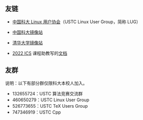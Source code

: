 ## 友链

- [中国科大 Linux 用户协会](https://lug.ustc.edu.cn)（USTC Linux User Group，简称 LUG）
- [中国科大镜像站](https://mirrors.ustc.edu.cn)
- [清华大学镜像站](https://mirrors.tuna.tsinghua.edu.cn)

- [2022 ICS](https://git.lug.ustc.edu.cn/CA/2022ics) 课程助教写的[文档](https://git.lug.ustc.edu.cn/CA/2022ics/-/blob/master/documents/README.md)

## 友群

说明：以下有部分群仅限科大本校人加入。

- 132655724：USTC 算法竞赛交流群
- 460650279：USTC Linux User Group
- 526773655：USTC TeX Users Group
- 747346919：USTC Cpp

